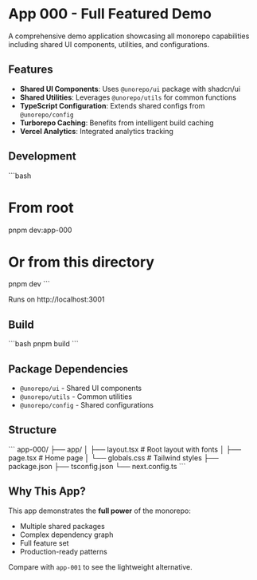 # App 000 - Full Featured Demo

A comprehensive demo application showcasing all monorepo capabilities including shared UI components, utilities, and configurations.

## Features

- **Shared UI Components**: Uses `@unorepo/ui` package with shadcn/ui
- **Shared Utilities**: Leverages `@unorepo/utils` for common functions
- **TypeScript Configuration**: Extends shared configs from `@unorepo/config`
- **Turborepo Caching**: Benefits from intelligent build caching
- **Vercel Analytics**: Integrated analytics tracking

## Development

\`\`\`bash
# From root
pnpm dev:app-000

# Or from this directory
pnpm dev
\`\`\`

Runs on http://localhost:3001

## Build

\`\`\`bash
pnpm build
\`\`\`

## Package Dependencies

- `@unorepo/ui` - Shared UI components
- `@unorepo/utils` - Common utilities
- `@unorepo/config` - Shared configurations

## Structure

\`\`\`
app-000/
├── app/
│   ├── layout.tsx       # Root layout with fonts
│   ├── page.tsx         # Home page
│   └── globals.css      # Tailwind styles
├── package.json
├── tsconfig.json
└── next.config.ts
\`\`\`

## Why This App?

This app demonstrates the **full power** of the monorepo:
- Multiple shared packages
- Complex dependency graph
- Full feature set
- Production-ready patterns

Compare with `app-001` to see the lightweight alternative.
